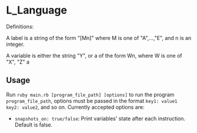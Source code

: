 # L_Language

Definitions: 

A label is a string of the form "[Mn]" where M is one of "A",...,"E", and n is an integer.

A variable is either the string "Y", or a  of the form Wn, where W is one of "X", "Z" a

## Usage

Run `ruby main.rb [program_file_path] [options]` to run the program `program_file_path`, options must be passed in the format `key1: value1 key2: value2`, and so on. Currently accepted options are:

-  `snapshots_on: true/false`: Print variables' state after each instruction. Default is false. 
